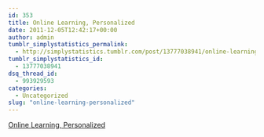 ```yaml
---
id: 353
title: Online Learning, Personalized
date: 2011-12-05T12:42:17+00:00
author: admin
tumblr_simplystatistics_permalink:
  - http://simplystatistics.tumblr.com/post/13777038941/online-learning-personalized
tumblr_simplystatistics_id:
  - 13777038941
dsq_thread_id:
  - 993929593
categories:
  - Uncategorized
slug: "online-learning-personalized"
---
```

[Online Learning, Personalized](http://www.nytimes.com/2011/12/05/technology/khan-academy-blends-its-youtube-approach-with-classrooms.html)
